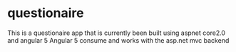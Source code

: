 # questionaire
This is a questionaire app that is currently been built using aspnet core2.0 and angular 5
Angular 5 consume and works with the asp.net mvc backend
